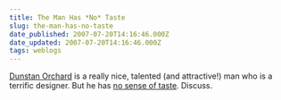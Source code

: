 ```yaml
---
title: The Man Has *No* Taste
slug: the-man-has-no-taste
date_published: 2007-07-20T14:16:46.000Z
date_updated: 2007-07-20T14:16:46.000Z
tags: weblogs
---
```


[Dunstan Orchard](http://1976design.com/) is a really nice, talented (and attractive!) man who is a terrific designer. But he has [no sense of taste](http://ask.metafilter.com/67358/Why-when-I-get-tired-do-my-senses-sometimes-go-into-superhuman-overdrive#1009329). Discuss.
